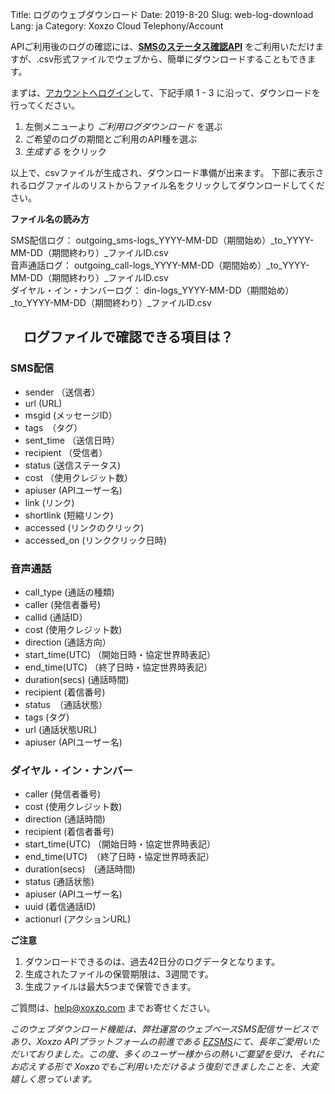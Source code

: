 Title: ログのウェブダウンロード
Date: 2019-8-20
Slug: web-log-download
Lang: ja
Category: Xoxzo Cloud Telephony/Account


APIご利用後のログの確認には、[**SMSのステータス確認API**](https://docs.xoxzo.com/ja/sms.html#check-sms-status-api) をご利用いただけますが、.csv形式ファイルでウェブから、簡単にダウンロードすることもできます。 

まずは、[アカウントへログイン](https://www.xoxzo.com/ja/accounts/login/)して、下記手順 1 - 3 に沿って、ダウンロードを行ってください。

1. 左側メニューより _ご利用ログダウンロード_ を選ぶ
1. ご希望のログの期間とご利用のAPI種を選ぶ
1. _生成する_ をクリック

以上で、csvファイルが生成され、ダウンロード準備が出来ます。
下部に表示されるログファイルのリストからファイル名をクリックしてダウンロードしてください。

**ファイル名の読み方**

SMS配信ログ： outgoing_sms-logs_YYYY-MM-DD（期間始め）_to_YYYY-MM-DD（期間終わり）_ファイルID.csv <br>
音声通話ログ： outgoing_call-logs_YYYY-MM-DD（期間始め）_to_YYYY-MM-DD（期間終わり）_ファイルID.csv <br>
ダイヤル・イン・ナンバーログ： din-logs_YYYY-MM-DD（期間始め）_to_YYYY-MM-DD（期間終わり）_ファイルID.csv <br>

## 　ログファイルで確認できる項目は？

### SMS配信
- sender （送信者）
- url (URL)
- msgid (メッセージID）
- tags　（タグ）
- sent_time （送信日時）
- recipient （受信者）
- status (送信ステータス)
- cost （使用クレジット数）
- apiuser (APIユーザー名)
- link (リンク)
- shortlink (短縮リンク)
- accessed (リンクのクリック)
- accessed_on (リンククリック日時)

### 音声通話
- call_type (通話の種類)
- caller (発信者番号)
- callid (通話ID）
- cost (使用クレジット数)
- direction (通話方向）
- start_time(UTC) （開始日時・協定世界時表記）
- end_time(UTC) （終了日時・協定世界時表記）
- duration(secs) (通話時間)
- recipient (着信番号)
- status　（通話状態）
- tags (タグ)
- url (通話状態URL)
- apiuser (APIユーザー名)

### ダイヤル・イン・ナンバー
- caller (発信者番号)
- cost (使用クレジット数)
- direction (通話時間)
- recipient (着信者番号)
- start_time(UTC) （開始日時・協定世界時表記）
- end_time(UTC)　（終了日時・協定世界時表記）
- duration(secs)　(通話時間)
- status (通話状態)
- apiuser (APIユーザー名)
- uuid (着信通話ID)
- actionurl (アクションURL)

**ご注意**

1. ダウンロードできるのは、過去42日分のログデータとなります。
2. 生成されたファイルの保管期限は、3週間です。
3. 生成ファイルは最大5つまで保管できます。

ご質問は、help@xoxzo.com までお寄せください。

_このウェブダウンロード機能は、弊社運営のウェブベースSMS配信サービスであり、Xoxzo APIプラットフォームの前進である [EZSMS](https://www.ezsms.biz/ja/)にて、長年ご愛用いただいておりました。この度、多くのユーザー様からの熱いご要望を受け、それにお応えする形で Xoxzoでもご利用いただけるよう復刻できましたことを、大変嬉しく思っています。_
